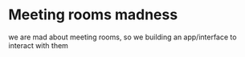 # Meeting rooms madness

we are mad about meeting rooms, so we building an app/interface to interact with them
